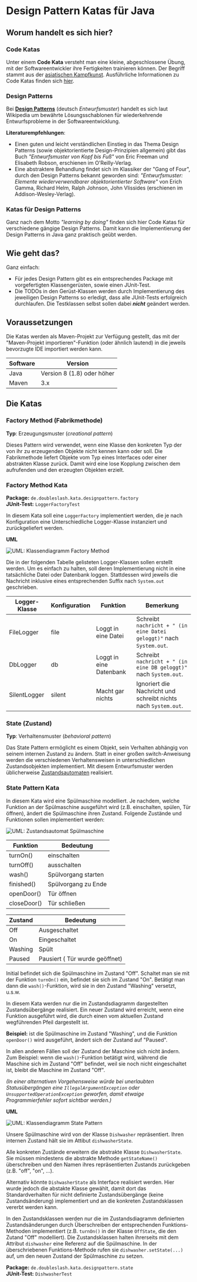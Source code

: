# Design Pattern Katas für Java #

## Worum handelt es sich hier? ##

### Code Katas ###

Unter einem **Code Kata** versteht man eine kleine, abgeschlossene Übung, mit der Softwareentwickler ihre Fertigkeiten 
trainieren können. Der Begriff stammt aus der [asiatischen Kampfkunst](https://de.wikipedia.org/wiki/Form_(Kampfkunst)). 
Ausführliche Informationen zu Code Katas finden sich [hier](http://codekata.com/). 

### Design Patterns ###

Bei [**Design Patterns**](https://de.wikipedia.org/wiki/Entwurfsmuster) (deutsch _Entwurfsmuster_) handelt es sich laut 
Wikipedia um bewährte Lösungsschablonen für wiederkehrende Entwurfsprobleme in der Softwareentwicklung.

**Literaturempfehlungen**:
* Einen guten und leicht verständlichen Einstieg in das Thema Design Patterns (sowie objektorientierte 
Design-Prinzipien allgemein) gibt das Buch _"Entwurfsmuster von Kopf bis Fuß"_ von Eric Freeman und Elisabeth Robson, 
erschienen im O'Reilly-Verlag. 
* Eine abstraktere Behandlung findet sich im Klassiker der "Gang of Four",
durch den Design Patterns bekannt geworden sind: _"Entwurfsmuster: Elemente wiederverwendbarer objektorientierter 
Software"_ von Erich Gamma, Richard Helm, Ralph Johnson, John Vlissides (erschienen im Addison-Wesley-Verlag).

### Katas für Design Patterns ###

Ganz nach dem Motto _"learning by doing"_ finden sich hier Code Katas für verschiedene gängige Design Patterns.
Damit kann die Implementierung der Design Patterns in Java ganz praktisch geübt werden.

## Wie geht das? ##

Ganz einfach: 
* Für jedes Design Pattern gibt es ein entsprechendes Package mit vorgefertigten Klassengerüsten, sowie einen JUnit-Test.
* Die TODOs in den Gerüst-Klassen werden durch Implementierung des jeweiligen Design Patterns so erledigt, 
dass alle JUnit-Tests erfolgreich durchlaufen. Die Testklassen selbst sollen dabei **_nicht_** geändert werden.

## Voraussetzungen ##

Die Katas werden als Maven-Projekt zur Verfügung gestellt, das mit der "Maven-Projekt importieren"-Funktion 
(oder ähnlich lautend) in die jeweils bevorzugte IDE importiert werden kann.

| Software    | Version                    |
|-------------|----------------------------| 
| Java        | Version 8 (1.8) oder höher |
| Maven       |3.x                         | 

## Die Katas ##

### Factory Method (Fabrikmethode) ###

**Typ**: Erzeugungsmuster (_creational pattern_)

Dieses Pattern wird verwendet, wenn eine Klasse den konkreten Typ der von ihr zu erzeugenden Objekte nicht kennen kann 
oder soll. Die Fabrikmethode liefert Objekte vom Typ eines Interfaces oder einer abstrakten Klasse zurück. Damit wird
eine lose Kopplung zwischen dem aufrufenden und den erzeugten Objekten erzielt.

### Factory Method Kata ###

**Package:** `de.doubleslash.kata.designpattern.factory` \
**JUnit-Test:** `LoggerFactoryTest`

In diesem Kata soll eine `LoggerFactory` implementiert werden, die je nach Konfiguration eine Unterschiedliche
Logger-Klasse instanziert und zurückgeliefert werden.

**UML**

![UML: Klassendiagramm Factory Method](doc/images/factory_method.png) 

Die in der folgenden Tabelle gelisteten Logger-Klassen sollen erstellt werden. Um es einfach zu halten, soll deren
Implementierung nicht in eine tatsächliche Datei oder Datenbank loggen. Stattdessen wird jeweils die Nachricht
inklusive eines entsprechenden Suffix nach `System.out` geschrieben.

| Logger-Klasse | Konfiguration | Funktion                | Bemerkung |
|---------------|---------------|-------------------------|-----------|
| FileLogger    | file          | Loggt in eine Datei     | Schreibt `nachricht + " (in eine Datei geloggt)"` nach `System.out`. |
| DbLogger      | db            | Loggt in eine Datenbank | Schreibt `nachricht + " (in eine DB geloggt)"` nach `System.out`. |
| SilentLogger  | silent        | Macht gar nichts        | Ignoriert die Nachricht und schreibt nichts nach `System.out`. |

### State (Zustand) ###

**Typ**: Verhaltensmuster (_behavioral pattern_)

Das State Pattern ermöglicht es einem Objekt, sein Verhalten abhängig von seinem internen Zustand zu ändern. Statt in
einer großen switch-Anweisung werden die verschiedenen Verhaltensweisen in unterschiedlichen Zustandsobjekten
implementiert. Mit diesem Entwurfsmuster werden üblicherweise 
[Zustandsautomaten](https://de.wikipedia.org/w/index.php?title=Zustandsautomat_(UML)) realisiert.
 
### State Pattern Kata ###

In diesem Kata wird eine Spülmaschine modelliert. Je nachdem, welche Funktion an der Spülmaschine ausgeführt wird
(z.B. einschalten, spülen, Tür öffnen), ändert die Spülmaschine ihren Zustand. Folgende Zustände und Funktionen
sollen implementiert werden:

![UML: Zustandsautomat Spülmaschine](doc/images/state_transitions.png)

| Funktion    | Bedeutung                      |
|-------------|--------------------------------|
| turnOn()    | einschalten                    |
| turnOff()   | ausschalten                    |
| wash()      | Spülvorgang starten            |
| finished()  | Spülvorgang zu Ende            |
| openDoor()  | Tür öffnen                     |
| closeDoor() | Tür schließen                  |

| Zustand | Bedeutung                      |
|---------|--------------------------------|
| Off     | Ausgeschaltet                  |
| On      | Eingeschaltet                  |
| Washing | Spült                          |
| Paused  | Pausiert ( Tür wurde geöffnet) |

Initial befindet sich die Spülmaschine im Zustand "Off". Schaltet man sie mit der Funktion `turnOn()` ein, befindet sie sich
im Zustand "On". Betätigt man dann die `wash()`-Funktion, wird sie in den Zustand "Washing" versetzt, u.s.w.

In diesem Kata werden nur die im Zustandsdiagramm dargestellten Zustandsübergänge realisiert. Ein neuer Zustand wird
erreicht, wenn eine Funktion ausgeführt wird, die durch einen vom aktuellen Zustand wegführenden Pfeil dargestellt ist.

**Beispiel:** ist die Spülmaschine im Zustand "Washing", und die Funktion `openDoor()` wird ausgeführt, ändert sich der
Zustand auf "Paused".

In allen anderen Fällen soll der Zustand der Maschine sich nicht ändern. Zum Beispiel: wenn die `wash()`-Funktion 
betätigt wird, während die Maschine sich im Zustand "Off" befindet, weil sie noch nicht eingeschaltet ist,
bleibt die Maschine im Zustand "Off".

_(In einer alternativen Vorgehensweise würde bei unerlaubten Statusübergängen eine `IllegalArgumentException`
oder `UnsupportedOperationException` geworfen, damit etwaige Programmierfehler sofort sichtbar werden.)_

**UML**

![UML: Klassendiagramm State Pattern](doc/images/state_class.png)

Unsere Spülmaschine wird von der Klasse `Dishwasher` repräsentiert. Ihren internen Zustand hält sie im Attibut
`dishwasherState`.

Alle konkreten Zustände erweitern die abstrakte Klasse `DishwasherState`. Sie müssen mindestens die abstrakte Methode
`getStateName()` überschreiben und den Namen ihres repräsentierten Zustands zurückgeben (z.B. "off", "on", ...).

Alternativ könnte `DishwasherState` als Interface realisiert werden. Hier wurde jedoch die abstakte Klasse gewählt, 
damit dort das Standardverhalten für nicht definierte Zustandsübergänge (keine Zustandsänderung) implementiert und an 
die konkreten Zustandsklassen vererbt werden kann.

In den Zustandsklassen werden nur die im Zustandsdiagramm definierten Zustandsänderungen durch Überschreiben der
entsprechenden Funktions-Methoden implementiert (z.B. `turnOn()` in der Klasse `OffState`, die den Zutand "Off" 
modelliert). Die Zustandsklassen halten ihrerseits mit dem Attribut `dishwasher` eine Referenz auf die Spülmaschine. 
In der überschriebenen Funktions-Methode rufen sie `dishwasher.setState(...)` auf, um den neuen Zustand der
Spülmaschine zu setzen.  

**Package:** `de.doubleslash.kata.designpattern.state` \
**JUnit-Test:** `DishwasherTest`
